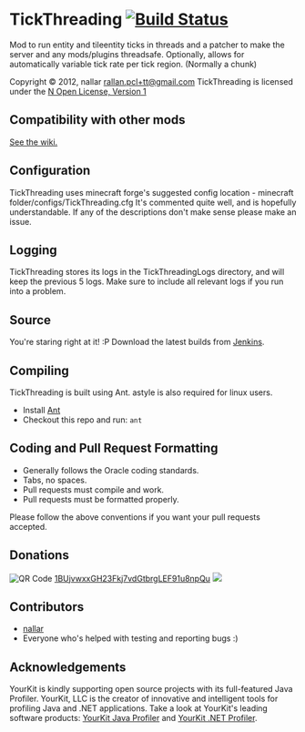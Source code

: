 TickThreading [![Build Status](http://nallar.me/buildservice/job/TickThreading/badge/icon)](http://nallar.me/buildservice/job/TickThreading/)
==========
Mod to run entity and tileentity ticks in threads and a patcher to make the server and any mods/plugins threadsafe.
Optionally, allows for automatically variable tick rate per tick region. (Normally a chunk)

Copyright &copy; 2012, nallar <rallan.pcl+tt@gmail.com>
TickThreading is licensed under the [N Open License, Version 1][License]

Compatibility with other mods
-----
[See the wiki.](https://github.com/nallar/TickThreading/wiki/Mod-Compatibility)

Configuration
-----
TickThreading uses minecraft forge's suggested config location - minecraft folder/configs/TickThreading.cfg
It's commented quite well, and is hopefully understandable. If any of the descriptions don't make sense please make an issue.

Logging
-----
TickThreading stores its logs in the TickThreadingLogs directory, and will keep the previous 5 logs.
Make sure to include all relevant logs if you run into a problem.

Source
------
You're staring right at it! :P
Download the latest builds from [Jenkins].  

Compiling
---------
TickThreading is built using Ant. astyle is also required for linux users.

* Install [Ant](http://ant.apache.org/)
* Checkout this repo and run: `ant`

Coding and Pull Request Formatting
----------------------------------
* Generally follows the Oracle coding standards.
* Tabs, no spaces.
* Pull requests must compile and work.
* Pull requests must be formatted properly.

Please follow the above conventions if you want your pull requests accepted.

Donations
----------------------------------

![QR Code](http://i.imgur.com/U2ftDFQ.png)
[1BUjvwxxGH23Fkj7vdGtbrgLEF91u8npQu](bitcoin:1BUjvwxxGH23Fkj7vdGtbrgLEF91u8npQu)
![](http://ansrv.com/png?s=http://blockexplorer.com/q/getreceivedbyaddress/1BUjvwxxGH23Fkj7vdGtbrgLEF91u8npQu&amp;c=000000&amp;b=FFFFFF&amp;size=5)

Contributors
----------------------------------

* [nallar](https://github.com/nallar/ "Ross Allan")
* Everyone who's helped with testing and reporting bugs :)

Acknowledgements
----------------------------------

YourKit is kindly supporting open source projects with its full-featured Java Profiler. YourKit, LLC is the creator of innovative and intelligent tools for profiling Java and .NET applications. Take a look at YourKit's leading software products: [YourKit Java Profiler](http://www.yourkit.com/java/profiler/index.jsp) and [YourKit .NET Profiler](http://www.yourkit.com/.net/profiler/index.jsp).

[License]: http://nallar.me/licenses/n-open-license-v1.txt
[Jenkins]: http://nallar.me/buildservice
